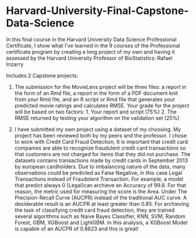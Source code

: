 # Harvard-University-Final-Capstone-Data-Science
In this final course in the Harvard University Data Science Professional Certificate, I show what I’ve learned in the 9 courses of the Professional certificate program by creating a long project of my own and having it assessed by the Harvard University Professor of BioStatistics: Rafael Irizarry

Includes 2 Capstone projects:
1. The submission for the MovieLens project will be three files: a report in the form of an Rmd file, a report in the form of a PDF    document knit from your Rmd file, and an R script or Rmd file that generates your predicted movie ratings and calculates RMSE. Your grade for the project will be based on two factors: 1. Your report and script (75%)
                                              2. The RMSE returned by testing your algorithm on the validation set (25%)

2. I have submitted my own project using a dataset of my choosing. My project has been reviewed both by my peers and the professor.
   I chose to work with Credit Card Fraud Detection, It is important that credit card companies are able to recognize fraudulent              credit card transactions so that customers are not charged for items that they did not purchase. The datasets contains 
   transactions made by credit cards in September 2013 by european cardholders.
   Due to imbalancing nature of the data, many observations could be predicted as False Negative, in this case Legal Transactions instead 
   of Fraudolent Transaction. For example, a model that predict always 0 (Legal)can archieve an Accuracy of 99.8.
   For that reason, the metric used for measuring the score is the Area. Under The Precision-Recall Curve (AUCPR) instead of the 
   traditional AUC curve. A desiderable result is an AUCPR at least greater than 0.85. For archieving the task of classifying credit card 
   fraud detection, they are trained several algorithms such as Naive Bayes Classifier, KNN, SVM, Random Forest, GBM, XGBoost and LightGBM.
   In this analysis, a XGBoost Model is capable of an AUCPR of 0.8623 and this is great!

